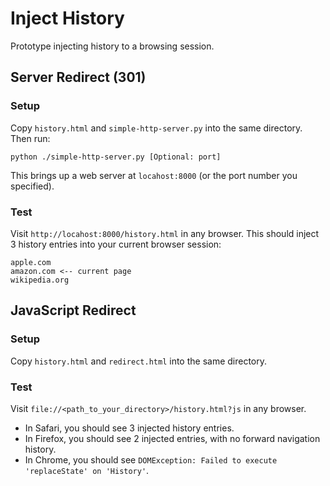# Inject History

Prototype injecting history to a browsing session.

## Server Redirect (301)

### Setup
Copy `history.html` and `simple-http-server.py` into the same directory. Then
run:

```
python ./simple-http-server.py [Optional: port]
```

This brings up a web server at `locahost:8000` (or the port number you
specified).

### Test
Visit `http://locahost:8000/history.html` in any browser. This should inject 3
history entries into your current browser session:

```
apple.com
amazon.com <-- current page
wikipedia.org
```

## JavaScript Redirect

### Setup
Copy `history.html` and `redirect.html` into the same directory.

### Test
Visit `file://<path_to_your_directory>/history.html?js` in any browser.

- In Safari, you should see 3 injected history entries.
- In Firefox, you should see 2 injected entries, with no forward navigation
  history.
- In Chrome, you should see `DOMException: Failed to execute 'replaceState' on
'History'`.
